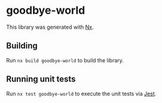 # goodbye-world

This library was generated with [Nx](https://nx.dev).

## Building

Run `nx build goodbye-world` to build the library.

## Running unit tests

Run `nx test goodbye-world` to execute the unit tests via [Jest](https://jestjs.io).
